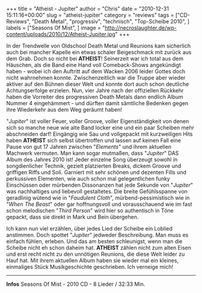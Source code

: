 +++
title = "Atheist - Jupiter"
author = "Chris"
date = "2010-12-31 15:11:16+00:00"
slug = "atheist-jupiter"
category = "reviews"
tags = ["CD-Reviews", "Death Metal", "progressiv", "technisch", "Top-Scheibe 2010", ]
labels = ["Seasons Of Mist", ]
image = "http://necroslaughter.de/wp-content/uploads/2010/12/Atheist-Jupiter.jpg"
+++

In der Trendwelle von Oldschool Death Metal und Reunions kam sicherlich auch bei mancher Kapelle ein etwas schaler Beigeschmack mit zurück aus dem Grab. Doch so nicht bei **ATHEIST**! Seinerzeit war ich total aus dem Häuschen, als die Band eine Hand voll Comeback-Shows angekündigt haben - wobei ich den Auftritt auf dem Wacken 2006 leider Gottes doch nicht wahrnehmen konnte. Zwischenzeitlich war die Truppe aber wieder aktiver auf den Bühnen dieser Welt und konnte dort auch schon deutliche Achtungserfolge erzielen.
Nun, vier Jahre nach der offiziellen Rückkehr haben die Vorreiter des progressiven Death Metals dann endlich Album Nummer 4 eingehämmert - und dürften damit sämtliche Bedenken gegen ihre Wiederkehr aus dem Weg geräumt haben!

"_Jupiter_" ist voller Feuer, voller Groove, voller Eigenständigkeit von denen sich so manche neue wie alte Band locker eine und ein paar Scheiben mehr abschneiden darf! Eingängig wie Sau und vollgepackt mit kurzweiligen Hits haben **ATHEIST** sich selbst übertroffen und lassen auf keinen Fall eine Pause von gut 17 Jahren zwischen "_Elements_" und ihrem aktuellen Machwerk vermuten. Man kann sogar mutmaßen, dass "_Jupiter_" DAS Album des Jahres 2010 ist!
Jeder einzelne Song überzeugt sowohl in songdienlicher Technik, gezielt platzierten Breaks, dickem Groove und griffigen Riffs und Soli. Garniert mit sehr schönen und dezenten Fills und perkussiven Elementen, wie auch schon mal gelegentlichen funky Einschüssen oder mürbenden Dissonanzen hat jede Sekunde von "_Jupiter_" was nachhaltiges und liebevoll gestaltetes. Die breite Gefühlsspanne von geradlinig wütend wie in "_Faudulent Cloth_", mürbend-pessimistisch wie in "_When The Beast_" oder gar hoffnungsvoll und vorausschauend wie im fast schon melodischen "_Third Person_" wird hier so authentisch in Töne gepackt, dass sie direkt in Mark und Bein übergehen.

Ich kann nun viel erzählen, über jedes Lied der Scheibe ein Loblied anstimmen. Doch spottet "_Jupiter_" jedweder Beschreibung. Man muss es einfach fühlen, erleben. Und das am besten schleunigst, wenn man die Scheibe nicht eh schon daheim hat. **ATHEIST** zählen nicht zum alten Eisen und erst recht nicht zu den unnötigen Reunions, die diese Welt leider zu Hauf hat. Mit ihrem aktuellen Album haben sie wieder mal ein kleines, einmaliges Stück Musikgeschichte geschrieben. Ich verneige mich!





---
**Infos**
Seasons Of Mist - 2010
CD - 8 Lieder / 32:33 Min.
